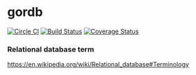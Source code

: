 gordb
=====

[![Circle CI](https://circleci.com/gh/masahide/gordb.svg?style=svg)](https://circleci.com/gh/masahide/gordb) [![Build Status](https://drone.io/github.com/masahide/gordb/status.png)](https://drone.io/github.com/masahide/gordb/latest) [![Coverage Status](https://coveralls.io/repos/masahide/gordb/badge.svg?branch=master&service=github)](https://coveralls.io/github/masahide/gordb?branch=master)

### Relational database term

https://en.wikipedia.org/wiki/Relational_database#Terminology


